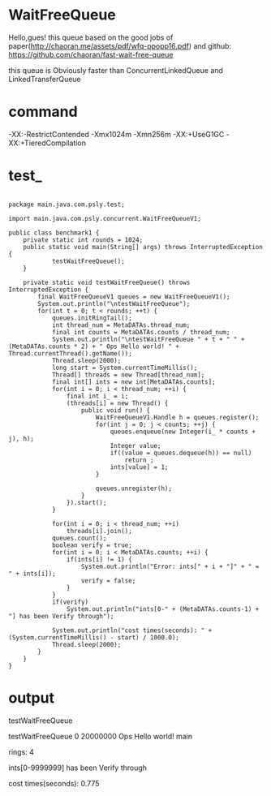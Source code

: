 # WaitFreeQueue

Hello,gues! this queue based on the good jobs of paper(http://chaoran.me/assets/pdf/wfq-ppopp16.pdf)
and github: https://github.com/chaoran/fast-wait-free-queue

this queue is Obviously faster than ConcurrentLinkedQueue and LinkedTransferQueue
# command
-XX:-RestrictContended -Xmx1024m -Xmn256m -XX:+UseG1GC -XX:+TieredCompilation

# test_
<pre><code>
package main.java.com.psly.test;

import main.java.com.psly.concurrent.WaitFreeQueueV1;

public class benchmark1 {
	private static int rounds = 1024;
	public static void main(String[] args) throws InterruptedException {
			testWaitFreeQueue();
	}
	
	private static void testWaitFreeQueue() throws InterruptedException {
		final WaitFreeQueueV1<Integer> queues = new WaitFreeQueueV1<Integer>();
		System.out.println("\ntestWaitFreeQueue");
		for(int t = 0; t < rounds; ++t) {
			queues.initRingTail();
			int thread_num = MetaDATAs.thread_num;
			final int counts = MetaDATAs.counts / thread_num;
			System.out.println("\ntestWaitFreeQueue " + t + " " + (MetaDATAs.counts * 2) + " Ops Hello world! " + Thread.currentThread().getName());
			Thread.sleep(2000);
			long start = System.currentTimeMillis();
			Thread[] threads = new Thread[thread_num];
			final int[] ints = new int[MetaDATAs.counts];
			for(int i = 0; i < thread_num; ++i) {
				final int i_ = i;
				(threads[i] = new Thread() {
					public void run() {
						WaitFreeQueueV1.Handle<Integer> h = queues.register();
						for(int j = 0; j < counts; ++j) {
							queues.enqueue(new Integer(i_ * counts + j), h);
							Integer value;
							if((value = queues.dequeue(h)) == null)
								return ;
							ints[value] = 1;
						}

						queues.unregister(h);
					}
				}).start();
			}
			
			for(int i = 0; i < thread_num; ++i)
				threads[i].join();
			queues.count();
			boolean verify = true;
			for(int i = 0; i < MetaDATAs.counts; ++i) {
				if(ints[i] != 1) {
					System.out.println("Error: ints[" + i + "]" + " = " + ints[i]);
					verify = false;
				}
			}
			if(verify)
				System.out.println("ints[0-" + (MetaDATAs.counts-1) + "] has been Verify through");
			
			System.out.println("cost times(seconds): " + (System.currentTimeMillis() - start) / 1000.0);
			Thread.sleep(2000);
		}
	}
}
</pre></code>
# output
testWaitFreeQueue

testWaitFreeQueue 0 20000000 Ops Hello world! main

rings: 4

ints[0-9999999] has been Verify through

cost times(seconds): 0.775

